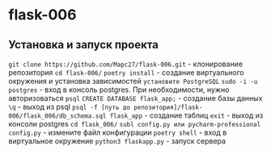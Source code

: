 
# flask-006

## Установка и запуск проекта

`git clone https://github.com/Mapc27/flask-006.git` - клонирование репозитория
`cd flask-006/`
`poetry install` - создание виртуального окружения и установка зависимостей
`установите PostgreSQL`
`sudo -i -u postgres` - вход в консоль postgres. При необходимости, нужно авторизоваться
`psql`
`CREATE DATABASE flask_app;` - создание базы данных
`\q` - выход из psql
`psql -f [путь до репозитория]/flask-006/flask_006/db_schema.sql flask_app` - создание таблиц
`exit` - выход из консоли postgres
`cd flask_006/`
`subl config.py или pycharm-professional config.py` - измените файл конфигурации
`poetry shell` - вход в виртуальное окружение
`python3 flaskapp.py` - запуск сервера
